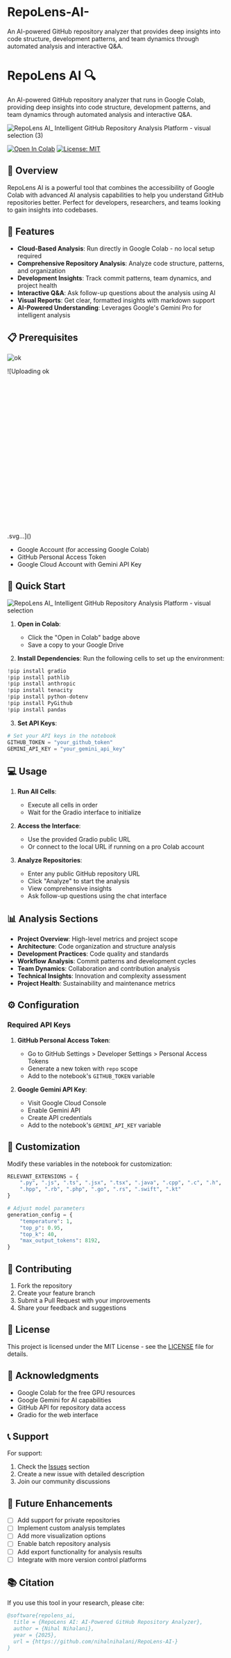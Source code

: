 # RepoLens-AI-
An AI-powered GitHub repository analyzer that provides deep insights into code structure, development patterns, and team dynamics through automated analysis and interactive Q&amp;A.
# RepoLens AI 🔍

An AI-powered GitHub repository analyzer that runs in Google Colab, providing deep insights into code structure, development patterns, and team dynamics through automated analysis and interactive Q&A.

![RepoLens AI_ Intelligent GitHub Repository Analysis Platform - visual selection (3)](https://github.com/user-attachments/assets/330767fa-af12-4ef9-b610-6766fd5c8362)



[![Open In Colab](https://colab.research.google.com/assets/colab-badge.svg)](https://colab.research.google.com/your-notebook-link)
[![License: MIT](https://img.shields.io/badge/License-MIT-yellow.svg)](https://opensource.org/licenses/MIT)

## 🌟 Overview

RepoLens AI is a powerful tool that combines the accessibility of Google Colab with advanced AI analysis capabilities to help you understand GitHub repositories better. Perfect for developers, researchers, and teams looking to gain insights into codebases.



## 🚀 Features



- **Cloud-Based Analysis**: Run directly in Google Colab - no local setup required
- **Comprehensive Repository Analysis**: Analyze code structure, patterns, and organization
- **Development Insights**: Track commit patterns, team dynamics, and project health
- **Interactive Q&A**: Ask follow-up questions about the analysis using AI
- **Visual Reports**: Get clear, formatted insights with markdown support
- **AI-Powered Understanding**: Leverages Google's Gemini Pro for intelligent analysis

## 📋 Prerequisites

![ok](https://github.com/user-attachments/assets/16e1b051-cd7b-424b-bb23-ce3c5785658d)

![Uploading ok<?xml version="1.0" encoding="utf-8" standalone="yes"?>
<!DOCTYPE svg PUBLIC "-//W3C//DTD SVG 1.1//EN" "http://www.w3.org/Graphics/SVG/1.1/DTD/svg11.dtd">
<svg width="986" height="680" viewBox="0 0 986 680" style="fill:none;stroke:none;fill-rule:evenodd;clip-rule:evenodd;stroke-linecap:round;stroke-linejoin:round;stroke-miterlimit:1.5;" version="1.1" xmlns="http://www.w3.org/2000/svg" xmlns:xlink="http://www.w3.org/1999/xlink"><style id="fontImports">@import url("https://fonts.googleapis.com/css2?family=Roboto:wght@400;700&amp;display=block");</style><g id="items" style="isolation: isolate"><g id="blend" style="mix-blend-mode: normal"><g id="g-root-ro_1utnhed1syotfs-fill" data-item-order="-27144" transform="translate(375, 285)"><g id="ro_1utnhed1syotfs-fill" stroke="none" fill="#545454"><g><path d="M 34 10L 142 10C 142 10 166 10 166 34L 166 160C 166 160 166 184 142 184L 34 184C 34 184 10 184 10 160L 10 34C 10 34 10 10 34 10"></path></g></g></g><g id="g-root-ro_1uljnx11sylyix-fill" data-item-order="-22464" transform="translate(15, 273)"><g id="ro_1uljnx11sylyix-fill" stroke="none" fill="#69425a"><g><path d="M 22 10L 310 10C 310 10 322 10 322 22L 322 70C 322 70 322 82 310 82L 22 82C 22 82 10 82 10 70L 10 22C 10 22 10 10 22 10"></path></g></g></g><g id="g-root-ro_qu139x1syneh4-fill" data-item-order="-20088" transform="translate(579, 273)"><g id="ro_qu139x1syneh4-fill" stroke="none" fill="#60436d"><g><path d="M 22 10L 370 10C 370 10 382 10 382 22L 382 52C 382 52 382 64 370 64L 22 64C 22 64 10 64 10 52L 10 22C 10 22 10 10 22 10"></path></g></g></g><g id="g-root-ro_1uuwlw51sz5mh8-fill" data-item-order="-16200" transform="translate(503, 495)"><g id="ro_1uuwlw51sz5mh8-fill" stroke="none" fill="#3e4e69"><g><path d="M 22 10L 298 10C 298 10 310 10 310 22L 310 52C 310 52 310 64 298 64L 22 64C 22 64 10 64 10 52L 10 22C 10 22 10 10 22 10"></path></g></g></g><g id="g-root-ro_3zyl11syrmrp-fill" data-item-order="-15552" transform="translate(115, 495)"><g id="ro_3zyl11syrmrp-fill" stroke="none" fill="#344e57"><g><path d="M 22 10L 286 10C 286 10 298 10 298 22L 298 52C 298 52 298 64 286 64L 22 64C 22 64 10 64 10 52L 10 22C 10 22 10 10 22 10"></path></g></g></g><g id="g-root-ro_qpo15h1syyn7k-fill" data-item-order="-14904" transform="translate(127, 123)"><g id="ro_qpo15h1syyn7k-fill" stroke="none" fill="#5c4938"><g><path d="M 22 10L 274 10C 274 10 286 10 286 22L 286 52C 286 52 286 64 274 64L 22 64C 22 64 10 64 10 52L 10 22C 10 22 10 10 22 10"></path></g></g></g><g id="g-root-ro_4g2j111sz70uc-fill" data-item-order="-11664" transform="translate(503, 123)"><g id="ro_4g2j111sz70uc-fill" stroke="none" fill="#4b533a"><g><path d="M 22 10L 214 10C 214 10 226 10 226 22L 226 52C 226 52 226 64 214 64L 22 64C 22 64 10 64 10 52L 10 22C 10 22 10 10 22 10"></path></g></g></g><g id="g-root-cu_1uoo1cl1syynt4-fill" data-item-order="0" transform="translate(479, 150)"></g><g id="g-root-tx_contribu_zjfiz91sz7289-fill" data-item-order="0" transform="translate(187, 561)"><g id="tx_contribu_zjfiz91sz7289-fill" stroke="none" fill="#f4f4f4"><g><text style="font: 20px Roboto, sans-serif; white-space: pre;" font-size="20px" font-family="Roboto, sans-serif"><tspan x="16.54" y="33.5" dominant-baseline="ideographic">Contributor Roles</tspan></text></g></g></g><g id="g-root-cu_18i6zth1syynsw-fill" data-item-order="0" transform="translate(603, 327)"></g><g id="g-root-tx_naturall_4hbh791sz730l-fill" data-item-order="0" transform="translate(115, 189)"><g id="tx_naturall_4hbh791sz730l-fill" stroke="none" fill="#f4f4f4"><g><text style="font: 20px Roboto, sans-serif; white-space: pre;" font-size="20px" font-family="Roboto, sans-serif"><tspan x="14.8" y="33.5" dominant-baseline="ideographic">Natural Language Queries</tspan></text></g></g></g><g id="g-root-cu_4l2evp1syym8f-fill" data-item-order="0" transform="translate(361, 177)"></g><g id="g-root-cu_58wr91syyn0q-fill" data-item-order="0" transform="translate(361, 177)"></g><g id="g-root-cu_zn6gnp1syylfv-fill" data-item-order="0" transform="translate(603, 327)"></g><g id="g-root-tx_codestru_1uljkr91sz71fx-fill" data-item-order="0" transform="translate(135, 357)"><g id="tx_codestru_1uljkr91sz71fx-fill" stroke="none" fill="#f4f4f4"><g><text style="font: 20px Roboto, sans-serif; white-space: pre;" font-size="20px" font-family="Roboto, sans-serif"><tspan x="15.64" y="33.5" dominant-baseline="ideographic">Code Structure</tspan></text></g></g></g><g id="g-root-cu_1uqjglx1syynlw-fill" data-item-order="0" transform="translate(527, 177)"></g><g id="g-root-cu_1lvixg51syyl8v-fill" data-item-order="0" transform="translate(527, 177)"></g><g id="g-root-cu_1q9h0b91syylfn-fill" data-item-order="0" transform="translate(285, 345)"></g><g id="g-root-cu_1cy0hxx1syyn0m-fill" data-item-order="0" transform="translate(285, 345)"></g><g id="g-root-tx_markdown_1q7lhw51sz718n-fill" data-item-order="0" transform="translate(551, 189)"><g id="tx_markdown_1q7lhw51sz718n-fill" stroke="none" fill="#f4f4f4"><g><text style="font: 20px Roboto, sans-serif; white-space: pre;" font-size="20px" font-family="Roboto, sans-serif"><tspan x="15.76" y="33.5" dominant-baseline="ideographic">Markdown Reports</tspan></text></g></g></g><g id="g-root-tx_contexta_1unf00l1sz70ge-fill" data-item-order="0" transform="translate(115, 225)"><g id="tx_contexta_1unf00l1sz70ge-fill" stroke="none" fill="#f4f4f4"><g><text style="font: 20px Roboto, sans-serif; white-space: pre;" font-size="20px" font-family="Roboto, sans-serif"><tspan x="13.21" y="33.5" dominant-baseline="ideographic">Context-Aware Responses</tspan></text></g></g></g><g id="g-root-cu_3dhhx1syyn7u-fill" data-item-order="0" transform="translate(479, 459)"></g><g id="g-root-cu_v7cyj91syym85-fill" data-item-order="0" transform="translate(361, 549)"></g><g id="g-root-tx_document_hsrzkl1sz71fo-fill" data-item-order="0" transform="translate(551, 597)"><g id="tx_document_hsrzkl1sz71fo-fill" stroke="none" fill="#f4f4f4"><g><text style="font: 20px Roboto, sans-serif; white-space: pre;" font-size="20px" font-family="Roboto, sans-serif"><tspan x="17.5" y="33.5" dominant-baseline="ideographic">Documentation Coverage</tspan></text></g></g></g><g id="g-root-cu_qrjget1syyn0g-fill" data-item-order="0" transform="translate(361, 549)"></g><g id="g-root-tx_codecomp_m8lhp11sz70nf-fill" data-item-order="0" transform="translate(551, 561)"><g id="tx_codecomp_m8lhp11sz70nf-fill" stroke="none" fill="#f4f4f4"><g><text style="font: 20px Roboto, sans-serif; white-space: pre;" font-size="20px" font-family="Roboto, sans-serif"><tspan x="12.64" y="33.5" dominant-baseline="ideographic">Code Complexity</tspan></text></g></g></g><g id="g-root-cu_1uoo1cl1syynt1-fill" data-item-order="0" transform="translate(403, 150)"></g><g id="g-root-tx_collabor_v3m0ut1sz730i-fill" data-item-order="0" transform="translate(151, 597)"><g id="tx_collabor_v3m0ut1sz730i-fill" stroke="none" fill="#f4f4f4"><g><text style="font: 20px Roboto, sans-serif; white-space: pre;" font-size="20px" font-family="Roboto, sans-serif"><tspan x="12.51" y="33.5" dominant-baseline="ideographic">Collaboration Patterns</tspan></text></g></g></g><g id="g-root-tx_commitfr_1cuw1cl1sz70nb-fill" data-item-order="0" transform="translate(627, 339)"><g id="tx_commitfr_1cuw1cl1sz70nb-fill" stroke="none" fill="#f4f4f4"><g><text style="font: 20px Roboto, sans-serif; white-space: pre;" font-size="20px" font-family="Roboto, sans-serif"><tspan x="16.08" y="33.5" dominant-baseline="ideographic">Commit Frequency</tspan></text></g></g></g><g id="g-root-cu_hvwg5x1syynt6-fill" data-item-order="0" transform="translate(527, 549)"></g><g id="g-root-tx_codechan_18f2j851sz71fk-fill" data-item-order="0" transform="translate(627, 375)"><g id="tx_codechan_18f2j851sz71fk-fill" stroke="none" fill="#f4f4f4"><g><text style="font: 20px Roboto, sans-serif; white-space: pre;" font-size="20px" font-family="Roboto, sans-serif"><tspan x="12.38" y="33.5" dominant-baseline="ideographic">Code Change Patterns</tspan></text></g></g></g><g id="g-root-tx_language_1ha32dx1sz730u-fill" data-item-order="0" transform="translate(75, 393)"><g id="tx_language_1ha32dx1sz730u-fill" stroke="none" fill="#f4f4f4"><g><text style="font: 20px Roboto, sans-serif; white-space: pre;" font-size="20px" font-family="Roboto, sans-serif"><tspan x="14.38" y="33.5" dominant-baseline="ideographic">Language Distribution</tspan></text></g></g></g><g id="g-root-cu_dgpf4l1syylfp-fill" data-item-order="0" transform="translate(527, 549)"></g><g id="g-root-cu_hunhzp1syykuh-fill" data-item-order="0" transform="translate(327, 309)"></g><g id="g-root-tx_comprehe_1hfpfbp1syym15-fill" data-item-order="0" transform="translate(159, 39)"><g id="tx_comprehe_1hfpfbp1syym15-fill" stroke="none" fill="#f4f4f4"><g><text style="font: 25px Roboto, sans-serif; white-space: pre;" font-size="25px" font-family="Roboto, sans-serif"><tspan x="16.86" y="42.5" dominant-baseline="ideographic">Comprehensive Software Repository Analysis Framework</tspan></text></g></g></g><g id="g-root-cu_4j6zmd1syymfj-fill" data-item-order="0" transform="translate(403, 459)"></g><g id="g-root-cu_4j6zmd1syymfg-fill" data-item-order="0" transform="translate(531, 300)"></g><g id="g-root-tx_actionab_1lrrzrp1sz720w-fill" data-item-order="0" transform="translate(551, 225)"><g id="tx_actionab_1lrrzrp1sz720w-fill" stroke="none" fill="#f4f4f4"><g><text style="font: 20px Roboto, sans-serif; white-space: pre;" font-size="20px" font-family="Roboto, sans-serif"><tspan x="14.65" y="33.5" dominant-baseline="ideographic">Actionable Insights</tspan></text></g></g></g><g id="g-root-tx_visualre_mgpnth1sz5n2i-fill" data-item-order="1000000000" transform="translate(551, 138)"><g id="tx_visualre_mgpnth1sz5n2i-fill" stroke="none" fill="#a6da37"><g><text style="font: 20px Roboto, sans-serif; white-space: pre;" font-size="20px" font-family="Roboto, sans-serif"><tspan x="14.92" y="33.5" dominant-baseline="ideographic">Visual Reporting</tspan></text></g></g></g><g id="g-root-tx_comprehe_dl2nkl1sz721b-fill" data-item-order="1000000000" transform="translate(27, 285)"><g id="tx_comprehe_dl2nkl1sz721b-fill" stroke="none" fill="#f366bb"><g><text style="font: 20px Roboto, sans-serif; white-space: pre;" font-size="20px" font-family="Roboto, sans-serif"><tspan x="14.37" y="33.5" dominant-baseline="ideographic">Comprehensive Repository </tspan><tspan x="96.11" y="57.5" dominant-baseline="ideographic">Analysis</tspan></text></g></g></g><g id="g-root-grap_9595g51sz5onf-fill" data-item-order="1000000000" transform="translate(515, 135)"></g><g id="g-root-code_4g2m6t1sylxxc-fill" data-item-order="1000000000" transform="translate(285, 294)"></g><g id="g-root-code_145hln91syncw7-fill" data-item-order="1000000000" transform="translate(591, 285)"></g><g id="g-root-tx_developm_1hgbmxh1syneh2-fill" data-item-order="1000000000" transform="translate(627, 288)"><g id="tx_developm_1hgbmxh1syneh2-fill" stroke="none" fill="#cb68f9"><g><text style="font: 20px Roboto, sans-serif; white-space: pre;" font-size="20px" font-family="Roboto, sans-serif"><tspan x="17.18" y="33.5" dominant-baseline="ideographic">Development Pattern Recognition</tspan></text></g></g></g><g id="g-root-soft_93zxsl1syos1z-fill" data-item-order="1000000000" transform="translate(429, 309)"></g><g id="g-root-tx_software_qunh791syosum-fill" data-item-order="1000000000" transform="translate(399, 363)"><g id="tx_software_qunh791syosum-fill" stroke="none" fill="#f4f4f4"><g><text style="font: 20px Roboto, sans-serif; white-space: pre;" font-size="20px" font-family="Roboto, sans-serif"><tspan x="21.57" y="33.5" dominant-baseline="ideographic">Software </tspan><tspan x="14.06" y="57.5" dominant-baseline="ideographic">Repository </tspan><tspan x="24.11" y="81.5" dominant-baseline="ideographic">Analysis</tspan></text></g></g></g><g id="g-root-mess_v5hj9x1syymfb-fill" data-item-order="1000000000" transform="translate(361, 135)"></g><g id="g-root-tx_teamdyna_qqai8l1syrmrn-fill" data-item-order="1000000000" transform="translate(127, 510)"><g id="tx_teamdyna_qqai8l1syrmrn-fill" stroke="none" fill="#1ac3fb"><g><text style="font: 20px Roboto, sans-serif; white-space: pre;" font-size="20px" font-family="Roboto, sans-serif"><tspan x="12.79" y="33.5" dominant-baseline="ideographic">Team Dynamics Analysis</tspan></text></g></g></g><g id="g-root-1_dfggyd1syrl6s-fill" data-item-order="1000000000" transform="translate(361, 507)"></g><g id="g-root-tx_interact_18gy1n91syykue-fill" data-item-order="1000000000" transform="translate(139, 138)"><g id="tx_interact_18gy1n91syykue-fill" stroke="none" fill="#f79438"><g><text style="font: 20px Roboto, sans-serif; white-space: pre;" font-size="20px" font-family="Roboto, sans-serif"><tspan x="13.77" y="33.5" dominant-baseline="ideographic">Interactive Q&amp;A System</tspan></text></g></g></g><g id="g-root-code_94ml791sz5o97-fill" data-item-order="1000000000" transform="translate(515, 507)"></g><g id="g-root-tx_codequal_vbq3th1sz5lvm-fill" data-item-order="1000000000" transform="translate(551, 510)"><g id="tx_codequal_vbq3th1sz5lvm-fill" stroke="none" fill="#4f91fc"><g><text style="font: 20px Roboto, sans-serif; white-space: pre;" font-size="20px" font-family="Roboto, sans-serif"><tspan x="15.85" y="33.5" dominant-baseline="ideographic">Code Quality Assessment</tspan></text></g></g></g><g id="g-root-ro_1utnhed1syotfs-stroke" data-item-order="-27144" transform="translate(375, 285)"><g id="ro_1utnhed1syotfs-stroke" fill="none" stroke-linecap="round" stroke-linejoin="round" stroke-miterlimit="4" stroke="#f4f4f4" stroke-width="2"><g><path d="M 34 10L 142 10C 142 10 166 10 166 34L 166 160C 166 160 166 184 142 184L 34 184C 34 184 10 184 10 160L 10 34C 10 34 10 10 34 10"></path></g></g></g><g id="g-root-ro_1uljnx11sylyix-stroke" data-item-order="-22464" transform="translate(15, 273)"><g id="ro_1uljnx11sylyix-stroke" fill="none" stroke-linecap="round" stroke-linejoin="round" stroke-miterlimit="4" stroke="#f366bb" stroke-width="2"><g><path d="M 22 10L 310 10C 310 10 322 10 322 22L 322 70C 322 70 322 82 310 82L 22 82C 22 82 10 82 10 70L 10 22C 10 22 10 10 22 10"></path></g></g></g><g id="g-root-ro_qu139x1syneh4-stroke" data-item-order="-20088" transform="translate(579, 273)"><g id="ro_qu139x1syneh4-stroke" fill="none" stroke-linecap="round" stroke-linejoin="round" stroke-miterlimit="4" stroke="#cb68f9" stroke-width="2"><g><path d="M 22 10L 370 10C 370 10 382 10 382 22L 382 52C 382 52 382 64 370 64L 22 64C 22 64 10 64 10 52L 10 22C 10 22 10 10 22 10"></path></g></g></g><g id="g-root-ro_1uuwlw51sz5mh8-stroke" data-item-order="-16200" transform="translate(503, 495)"><g id="ro_1uuwlw51sz5mh8-stroke" fill="none" stroke-linecap="round" stroke-linejoin="round" stroke-miterlimit="4" stroke="#4f91fc" stroke-width="2"><g><path d="M 22 10L 298 10C 298 10 310 10 310 22L 310 52C 310 52 310 64 298 64L 22 64C 22 64 10 64 10 52L 10 22C 10 22 10 10 22 10"></path></g></g></g><g id="g-root-ro_3zyl11syrmrp-stroke" data-item-order="-15552" transform="translate(115, 495)"><g id="ro_3zyl11syrmrp-stroke" fill="none" stroke-linecap="round" stroke-linejoin="round" stroke-miterlimit="4" stroke="#1ac3fb" stroke-width="2"><g><path d="M 22 10L 286 10C 286 10 298 10 298 22L 298 52C 298 52 298 64 286 64L 22 64C 22 64 10 64 10 52L 10 22C 10 22 10 10 22 10"></path></g></g></g><g id="g-root-ro_qpo15h1syyn7k-stroke" data-item-order="-14904" transform="translate(127, 123)"><g id="ro_qpo15h1syyn7k-stroke" fill="none" stroke-linecap="round" stroke-linejoin="round" stroke-miterlimit="4" stroke="#f79438" stroke-width="2"><g><path d="M 22 10L 274 10C 274 10 286 10 286 22L 286 52C 286 52 286 64 274 64L 22 64C 22 64 10 64 10 52L 10 22C 10 22 10 10 22 10"></path></g></g></g><g id="g-root-ro_4g2j111sz70uc-stroke" data-item-order="-11664" transform="translate(503, 123)"><g id="ro_4g2j111sz70uc-stroke" fill="none" stroke-linecap="round" stroke-linejoin="round" stroke-miterlimit="4" stroke="#a6da37" stroke-width="2"><g><path d="M 22 10L 214 10C 214 10 226 10 226 22L 226 52C 226 52 226 64 214 64L 22 64C 22 64 10 64 10 52L 10 22C 10 22 10 10 22 10"></path></g></g></g><g id="g-root-cu_1uoo1cl1syynt4-stroke" data-item-order="0" transform="translate(479, 150)"><g id="cu_1uoo1cl1syynt4-stroke" fill="none" stroke-linecap="round" stroke-linejoin="round" stroke-miterlimit="4" stroke="#b7b7b7" stroke-width="2" stroke-dasharray="5.0, 7.0"><g><path d="M 10 145L 10 128.1L 10 30.9C 10 19.357248 19.357248 10 30.899998 10L 31 10L 34 10"></path></g></g></g><g id="g-root-tx_contribu_zjfiz91sz7289-stroke" data-item-order="0" transform="translate(187, 561)"></g><g id="g-root-cu_18i6zth1syynsw-stroke" data-item-order="0" transform="translate(603, 327)"><g id="cu_18i6zth1syynsw-stroke" fill="none" stroke-linecap="round" stroke-linejoin="round" stroke-miterlimit="4" stroke="#b7b7b7" stroke-width="2" stroke-dasharray="5.0, 7.0"><g><path d="M 10 10L 10 22L 10 34L 19 34L 28 34"></path></g></g></g><g id="g-root-tx_naturall_4hbh791sz730l-stroke" data-item-order="0" transform="translate(115, 189)"></g><g id="g-root-cu_4l2evp1syym8f-stroke" data-item-order="0" transform="translate(361, 177)"><g id="cu_4l2evp1syym8f-stroke" fill="none" stroke-linecap="round" stroke-linejoin="round" stroke-miterlimit="4" stroke="#b7b7b7" stroke-width="2" stroke-dasharray="5.0, 7.0"><g><path d="M 28 10L 28 22L 28 34L 19 34L 10 34"></path></g></g></g><g id="g-root-cu_58wr91syyn0q-stroke" data-item-order="0" transform="translate(361, 177)"><g id="cu_58wr91syyn0q-stroke" fill="none" stroke-linecap="round" stroke-linejoin="round" stroke-miterlimit="4" stroke="#b7b7b7" stroke-width="2" stroke-dasharray="5.0, 7.0"><g><path d="M 28 10L 28 17.5L 28 58C 27.999999 64.627415 22.627416 69.999998 16 69.999998L 15.9 70L 10 70"></path></g></g></g><g id="g-root-cu_zn6gnp1syylfv-stroke" data-item-order="0" transform="translate(603, 327)"><g id="cu_zn6gnp1syylfv-stroke" fill="none" stroke-linecap="round" stroke-linejoin="round" stroke-miterlimit="4" stroke="#b7b7b7" stroke-width="2" stroke-dasharray="5.0, 7.0"><g><path d="M 10 10L 10 17.5L 10 58C 10.000002 64.627417 15.372585 70 22.000002 69.999999L 22.1 70L 28 70"></path></g></g></g><g id="g-root-tx_codestru_1uljkr91sz71fx-stroke" data-item-order="0" transform="translate(135, 357)"></g><g id="g-root-cu_1uqjglx1syynlw-stroke" data-item-order="0" transform="translate(527, 177)"><g id="cu_1uqjglx1syynlw-stroke" fill="none" stroke-linecap="round" stroke-linejoin="round" stroke-miterlimit="4" stroke="#b7b7b7" stroke-width="2" stroke-dasharray="5.0, 7.0"><g><path d="M 10 10L 10 22L 10 34L 19 34L 28 34"></path></g></g></g><g id="g-root-cu_1lvixg51syyl8v-stroke" data-item-order="0" transform="translate(527, 177)"><g id="cu_1lvixg51syyl8v-stroke" fill="none" stroke-linecap="round" stroke-linejoin="round" stroke-miterlimit="4" stroke="#b7b7b7" stroke-width="2" stroke-dasharray="5.0, 7.0"><g><path d="M 10 10L 10 17.5L 10 58C 10.000002 64.627417 15.372585 70 22.000002 69.999999L 22.1 70L 28 70"></path></g></g></g><g id="g-root-cu_1q9h0b91syylfn-stroke" data-item-order="0" transform="translate(285, 345)"><g id="cu_1q9h0b91syylfn-stroke" fill="none" stroke-linecap="round" stroke-linejoin="round" stroke-miterlimit="4" stroke="#b7b7b7" stroke-width="2" stroke-dasharray="5.0, 7.0"><g><path d="M 28 10L 28 22L 28 34L 19 34L 10 34"></path></g></g></g><g id="g-root-cu_1cy0hxx1syyn0m-stroke" data-item-order="0" transform="translate(285, 345)"><g id="cu_1cy0hxx1syyn0m-stroke" fill="none" stroke-linecap="round" stroke-linejoin="round" stroke-miterlimit="4" stroke="#b7b7b7" stroke-width="2" stroke-dasharray="5.0, 7.0"><g><path d="M 28 10L 28 17.5L 28 58C 27.999999 64.627415 22.627416 69.999998 16 69.999998L 15.9 70L 10 70"></path></g></g></g><g id="g-root-tx_markdown_1q7lhw51sz718n-stroke" data-item-order="0" transform="translate(551, 189)"></g><g id="g-root-tx_contexta_1unf00l1sz70ge-stroke" data-item-order="0" transform="translate(115, 225)"></g><g id="g-root-cu_3dhhx1syyn7u-stroke" data-item-order="0" transform="translate(479, 459)"><g id="cu_3dhhx1syyn7u-stroke" fill="none" stroke-linecap="round" stroke-linejoin="round" stroke-miterlimit="4" stroke="#b7b7b7" stroke-width="2" stroke-dasharray="5.0, 7.0"><g><path d="M 10 10L 10 17.9L 10 52.1C 9.999998 63.64275 19.357246 72.999999 30.899997 72.999999L 31 73L 34 73"></path></g></g></g><g id="g-root-cu_v7cyj91syym85-stroke" data-item-order="0" transform="translate(361, 549)"><g id="cu_v7cyj91syym85-stroke" fill="none" stroke-linecap="round" stroke-linejoin="round" stroke-miterlimit="4" stroke="#b7b7b7" stroke-width="2" stroke-dasharray="5.0, 7.0"><g><path d="M 28 10L 28 22L 28 34L 19 34L 10 34"></path></g></g></g><g id="g-root-tx_document_hsrzkl1sz71fo-stroke" data-item-order="0" transform="translate(551, 597)"></g><g id="g-root-cu_qrjget1syyn0g-stroke" data-item-order="0" transform="translate(361, 549)"><g id="cu_qrjget1syyn0g-stroke" fill="none" stroke-linecap="round" stroke-linejoin="round" stroke-miterlimit="4" stroke="#b7b7b7" stroke-width="2" stroke-dasharray="5.0, 7.0"><g><path d="M 28 10L 28 17.5L 28 58C 27.999999 64.627415 22.627416 69.999998 16 69.999998L 15.9 70L 10 70"></path></g></g></g><g id="g-root-tx_codecomp_m8lhp11sz70nf-stroke" data-item-order="0" transform="translate(551, 561)"></g><g id="g-root-cu_1uoo1cl1syynt1-stroke" data-item-order="0" transform="translate(403, 150)"><g id="cu_1uoo1cl1syynt1-stroke" fill="none" stroke-linecap="round" stroke-linejoin="round" stroke-miterlimit="4" stroke="#b7b7b7" stroke-width="2" stroke-dasharray="5.0, 7.0"><g><path d="M 34 145L 34 128.1L 34 30.9C 33.999998 19.357248 24.64275 10 13.1 10L 13 10L 10 10"></path></g></g></g><g id="g-root-tx_collabor_v3m0ut1sz730i-stroke" data-item-order="0" transform="translate(151, 597)"></g><g id="g-root-tx_commitfr_1cuw1cl1sz70nb-stroke" data-item-order="0" transform="translate(627, 339)"></g><g id="g-root-cu_hvwg5x1syynt6-stroke" data-item-order="0" transform="translate(527, 549)"><g id="cu_hvwg5x1syynt6-stroke" fill="none" stroke-linecap="round" stroke-linejoin="round" stroke-miterlimit="4" stroke="#b7b7b7" stroke-width="2" stroke-dasharray="5.0, 7.0"><g><path d="M 10 10L 10 22L 10 34L 19 34L 28 34"></path></g></g></g><g id="g-root-tx_codechan_18f2j851sz71fk-stroke" data-item-order="0" transform="translate(627, 375)"></g><g id="g-root-tx_language_1ha32dx1sz730u-stroke" data-item-order="0" transform="translate(75, 393)"></g><g id="g-root-cu_dgpf4l1syylfp-stroke" data-item-order="0" transform="translate(527, 549)"><g id="cu_dgpf4l1syylfp-stroke" fill="none" stroke-linecap="round" stroke-linejoin="round" stroke-miterlimit="4" stroke="#b7b7b7" stroke-width="2" stroke-dasharray="5.0, 7.0"><g><path d="M 10 10L 10 17.5L 10 58C 10.000002 64.627417 15.372585 70 22.000002 69.999999L 22.1 70L 28 70"></path></g></g></g><g id="g-root-cu_hunhzp1syykuh-stroke" data-item-order="0" transform="translate(327, 309)"><g id="cu_hunhzp1syykuh-stroke" fill="none" stroke-linecap="round" stroke-linejoin="round" stroke-miterlimit="4" stroke="#b7b7b7" stroke-width="2" stroke-dasharray="5.0, 7.0"><g><path d="M 58 44L 55 44L 54.9 44C 50.480532 43.998136 45.7411 42.313004 41.4 39.200003C 38.801867 37.306174 36.113114 32.873365 34 27.000001C 31.886886 21.126638 29.198133 16.693829 26.6 14.8C 22.258899 11.686999 17.519467 10.001867 13.1 10L 13 10L 10 10"></path></g></g></g><g id="g-root-tx_comprehe_1hfpfbp1syym15-stroke" data-item-order="0" transform="translate(159, 39)"></g><g id="g-root-cu_4j6zmd1syymfj-stroke" data-item-order="0" transform="translate(403, 459)"><g id="cu_4j6zmd1syymfj-stroke" fill="none" stroke-linecap="round" stroke-linejoin="round" stroke-miterlimit="4" stroke="#b7b7b7" stroke-width="2" stroke-dasharray="5.0, 7.0"><g><path d="M 34 10L 34 17.9L 34 52.1C 34 63.642753 24.64275 73.000002 13.099999 73.000001L 13 73L 10 73"></path></g></g></g><g id="g-root-cu_4j6zmd1syymfg-stroke" data-item-order="0" transform="translate(531, 300)"><g id="cu_4j6zmd1syymfg-stroke" fill="none" stroke-linecap="round" stroke-linejoin="round" stroke-miterlimit="4" stroke="#b7b7b7" stroke-width="2" stroke-dasharray="5.0, 7.0"><g><path d="M 10 53L 13 53L 13.1 53C 24.642753 52.999998 34.000001 43.642749 34 32.099998L 34 32L 34 30.9C 33.999999 19.357249 43.357248 10.000001 54.899999 10.000002L 55 10L 58 10"></path></g></g></g><g id="g-root-tx_actionab_1lrrzrp1sz720w-stroke" data-item-order="0" transform="translate(551, 225)"></g><g id="g-root-tx_visualre_mgpnth1sz5n2i-stroke" data-item-order="1000000000" transform="translate(551, 138)"></g><g id="g-root-tx_comprehe_dl2nkl1sz721b-stroke" data-item-order="1000000000" transform="translate(27, 285)"></g><g id="g-root-grap_9595g51sz5onf-stroke" data-item-order="1000000000" transform="translate(515, 135)"><g id="grap_9595g51sz5onf-stroke" fill="none" stroke-linecap="round" stroke-linejoin="round" stroke-miterlimit="4" stroke="#a6da37" stroke-width="2"><g><path d="M 26.875 18.75C 26.875002 21.166246 28.833755 23.125 31.25 23.125C 33.666245 23.125 35.625 21.166246 35.625 18.75C 35.625 16.333755 33.666245 14.375 31.25 14.375C 28.833755 14.375 26.875002 16.333755 26.875002 18.75M 14.375 35.625L 17.125 31.77125C 17.222679 31.634512 17.371307 31.54287 17.537348 31.516998C 17.703388 31.491129 17.87285 31.533211 18.0075 31.633749L 19.5 32.75C 19.776142 32.957108 20.167892 32.901142 20.375 32.625L 23.75 28.125M 32.188751 14.47625L 31.25 18.75L 35.592503 18.21875M 28.75 26.875L 35 26.875C 35 26.875 35.625 26.875 35.625 27.5L 35.625 35C 35.625 35 35.625 35.625 35 35.625L 28.75 35.625C 28.75 35.625 28.125 35.625 28.125 35L 28.125 27.5C 28.125 27.5 28.125 26.875 28.75 26.875M 30.625 30.625L 33.125 30.625M 30.625 33.125L 31.875 33.125M 15 14.375L 21.25 14.375C 21.25 14.375 21.875 14.375 21.875 15L 21.875 22.5C 21.875 22.5 21.875 23.125 21.25 23.125L 15 23.125C 15 23.125 14.375 23.125 14.375 22.5L 14.375 15C 14.375 15 14.375 14.375 15 14.375M 16.875 16.875L 19.375 16.875M 16.875 19.375L 18.125 19.375M 11.875 10.625L 38.125 10.625C 38.125 10.625 39.375 10.625 39.375 11.875L 39.375 38.125C 39.375 38.125 39.375 39.375 38.125 39.375L 11.875 39.375C 11.875 39.375 10.625 39.375 10.625 38.125L 10.625 11.875C 10.625 11.875 10.625 10.625 11.875 10.625"></path></g></g></g><g id="g-root-code_4g2m6t1sylxxc-stroke" data-item-order="1000000000" transform="translate(285, 294)"><g id="code_4g2m6t1sylxxc-stroke" fill="none" stroke-linecap="round" stroke-linejoin="round" stroke-miterlimit="4" stroke="#f366bb" stroke-width="2"><g><path d="M 23.5625 26.14175C 27.1875 27.01675 29.8125 30.26675 29.8125 34.01675L 29.8125 35.26675M 19.812475 35.266624L 19.812475 25.266624C 19.812475 24.516624 20.312475 24.016624 21.062475 24.016624L 22.312475 24.016624C 23.0625 24.016624 23.5625 24.516624 23.5625 25.266624L 23.5625 35.266624M 19.812475 26.14175C 16.187475 27.01675 13.562475 30.26675 13.562475 34.01675L 13.562475 35.26675M 32.3125 37.766624C 32.3125 38.516624 31.8125 39.016624 31.0625 39.016624L 12.312475 39.016624C 11.562475 39.016624 11.06247 38.516624 11.06247 37.766624L 11.06247 36.516624C 11.06247 35.766624 11.562475 35.266624 12.312475 35.266624L 31.0625 35.266624C 31.8125 35.266624 32.3125 35.766624 32.3125 36.516624L 32.3125 37.766624ZM 21.437525 20.245926L 21.437525 12.233313C 21.437525 11.483313 21.937525 10.983315 22.6875 10.983315L 34.6875 10.983315C 34.9375 10.983315 35.3125 11.108314 35.4375 11.233314L 38.4375 13.733313C 38.6875 13.983313 38.9375 14.358313 38.9375 14.733313L 38.9375 30.358374C 38.9375 31.108376 38.4375 31.608374 37.6875 31.608374L 34.6875 31.608374M 10 10M 26.4375 16.233288L 24.5625 18.108288L 26.4375 19.983288M 10 10M 33.9375 16.233288L 35.8125 18.108288L 33.9375 19.983288M 10 10M 28.9375 20.608326L 31.4375 14.983325"></path></g></g></g><g id="g-root-code_145hln91syncw7-stroke" data-item-order="1000000000" transform="translate(591, 285)"><g id="code_145hln91syncw7-stroke" fill="none" stroke-linecap="round" stroke-linejoin="round" stroke-miterlimit="4" stroke="#cb68f9" stroke-width="2"><g><path d="M 21.437525 15.109387L 21.437525 12.234387C 21.437525 11.484387 21.937525 10.984383 22.6875 10.984383L 34.6875 10.984383C 34.9375 10.984383 35.3125 11.109383 35.4375 11.234383L 38.4375 13.734387C 38.6875 13.984387 38.9375 14.359387 38.9375 14.734387L 38.9375 30.359375C 38.9375 31.109375 38.4375 31.609375 37.6875 31.609375L 28.3125 31.609375M 10 10M 26.4375 16.234364L 24.5625 18.109364L 26.4375 19.984364M 10 10M 33.9375 16.234364L 35.8125 18.109364L 33.9375 19.984364M 10 10M 28.9375 20.6094L 31.4375 14.9844M 26.9375 39.015625C 25.8125 35.765625 22.6875 33.390625 19.062475 33.390625C 15.437475 33.390625 12.187475 35.765625 11.06247 39.015625M 18.9375 22.140614L 18.9375 18.390614M 12.062375 25.765625L 25.812376 25.765625M 13.812375 27.140625C 13.937375 29.890625 16.187376 32.140625 18.937374 32.140625C 21.812374 32.140625 24.062374 29.890625 24.062374 27.015625L 24.062374 24.765625C 24.062374 21.890614 21.812374 19.640614 18.937374 19.640614C 16.187376 19.640614 13.937375 21.890614 13.812375 24.640625L 13.812375 27.140625Z"></path></g></g></g><g id="g-root-tx_developm_1hgbmxh1syneh2-stroke" data-item-order="1000000000" transform="translate(627, 288)"></g><g id="g-root-soft_93zxsl1syos1z-stroke" data-item-order="1000000000" transform="translate(429, 309)"><g id="soft_93zxsl1syos1z-stroke" fill="none" stroke-linecap="round" stroke-linejoin="round" stroke-miterlimit="4" stroke="#f4f4f4" stroke-width="2"><g><path d="M 10 10M 34 26L 26 34L 35.700001 43.700001C 37.373207 45.369617 38.313507 47.636265 38.313507 50C 38.313507 52.363735 37.373207 54.630379 35.699997 56.299999C 34.757553 57.230236 33.242451 57.230236 32.300003 56.300003L 11.7 35.700001C 10.769766 34.757553 10.769766 33.242451 11.7 32.300003L 32.299999 11.7C 32.752522 11.252122 33.363316 11.000619 34 11M 10 10M 34 42L 42 34L 32.299999 24.299999C 30.626793 22.630381 29.686493 20.363735 29.686493 18C 29.686493 15.636263 30.626793 13.369619 32.299999 11.7C 33.242451 10.769766 34.757553 10.769766 35.700001 11.7L 56.299999 32.299999C 57.230236 33.242451 57.230236 34.757553 56.300003 35.700001L 35.700001 56.299999C 35.247482 56.747879 34.636688 56.999382 34 57.000004"></path></g></g></g><g id="g-root-tx_software_qunh791syosum-stroke" data-item-order="1000000000" transform="translate(399, 363)"></g><g id="g-root-mess_v5hj9x1syymfb-stroke" data-item-order="1000000000" transform="translate(361, 135)"><g id="mess_v5hj9x1syymfb-stroke" fill="none" stroke-linecap="round" stroke-linejoin="round" stroke-miterlimit="4" stroke="#f79438" stroke-width="2"><g><path d="M 30 16.875C 30 15.839466 30.839466 15 31.875 15C 32.910534 15 33.75 15.839466 33.75 16.875C 33.75 17.910534 32.910534 18.75 31.875 18.75M 31.875 20.625C 32.047588 20.625 32.1875 20.764912 32.1875 20.9375C 32.1875 21.110088 32.047588 21.25 31.875 21.25C 31.702412 21.25 31.5625 21.110088 31.5625 20.9375C 31.5625 20.764912 31.702412 20.625 31.875 20.625M 31.79125 10.625C 29.797213 10.631674 27.889254 11.438246 26.495081 12.863907C 25.10091 14.289568 24.337143 16.215061 24.375 18.20875C 24.318762 19.604485 24.657118 20.987804 25.35125 22.200001L 23.125 26.875L 27.80125 24.647501C 30.534746 26.342043 34.04002 26.127125 36.546028 24.111334C 39.052032 22.095545 40.013157 18.717768 38.943783 15.684629C 37.874413 12.651492 35.007378 10.62338 31.79125 10.625ZM 30.625 28.126251L 30.625 39.376251M 10.625 39.375L 10.625 16.875C 10.625 15.494288 11.744288 14.375 13.125 14.375L 22.5 14.375M 21.875 19.376249L 10.625 19.376249M 17.1875 30.938749C 17.1875 32.49205 18.446699 33.751251 20 33.751251C 21.553301 33.751251 22.8125 32.49205 22.8125 30.938749C 22.8125 29.38545 21.553301 28.126251 20 28.126251C 18.446699 28.126251 17.1875 29.38545 17.1875 30.938749ZM 25.625 39.375C 24.969328 36.803719 22.653563 35.004364 20 35.004364C 17.346437 35.004364 15.030672 36.803719 14.375 39.375M 18.75 16.876249L 21.875 16.876249"></path></g></g></g><g id="g-root-tx_teamdyna_qqai8l1syrmrn-stroke" data-item-order="1000000000" transform="translate(127, 510)"></g><g id="g-root-1_dfggyd1syrl6s-stroke" data-item-order="1000000000" transform="translate(361, 507)"><g id="1_dfggyd1syrl6s-stroke" fill="none" stroke-linecap="round" stroke-linejoin="round" stroke-miterlimit="4" stroke="#1ac3fb" stroke-width="2"><g><path d="M 31.876249 13.975C 31.876251 15.54625 33.150002 16.82 34.721252 16.82C 36.2925 16.82 37.566254 15.54625 37.566254 13.975C 37.566254 12.40375 36.2925 11.13 34.721252 11.13C 33.150002 11.13 31.876251 12.40375 31.876251 13.975M 38.989998 22.866251C 38.950142 20.537506 37.050961 18.670553 34.721874 18.670553C 32.392788 18.670553 30.493607 20.537506 30.453749 22.866249M 31.876249 29.97875C 31.876251 31.550003 33.150002 32.82375 34.721252 32.82375C 36.2925 32.82375 37.566254 31.550003 37.566254 29.97875C 37.566254 28.407501 36.2925 27.133751 34.721252 27.133751C 33.150002 27.133751 31.876251 28.407501 31.876251 29.97875M 38.989998 38.875C 38.950142 36.546253 37.050961 34.679302 34.721874 34.679302C 32.392788 34.679302 30.493607 36.546253 30.453749 38.875M 11.01 27.18375C 11.01 32.016243 14.927509 35.93375 19.76 35.93375C 24.592493 35.93375 28.51 32.016243 28.51 27.18375C 28.51 22.351259 24.592493 18.43375 19.76 18.43375C 14.927509 18.43375 11.01 22.351259 11.01 27.18375M 13.99875 33.768749L 19.76 27.18375L 19.76 18.43375M 19.76 27.18375L 28.51 27.18375"></path></g></g></g><g id="g-root-tx_interact_18gy1n91syykue-stroke" data-item-order="1000000000" transform="translate(139, 138)"></g><g id="g-root-code_94ml791sz5o97-stroke" data-item-order="1000000000" transform="translate(515, 507)"><g id="code_94ml791sz5o97-stroke" fill="none" stroke-linecap="round" stroke-linejoin="round" stroke-miterlimit="4" stroke="#4f91fc" stroke-width="2"><g><path d="M 36.6875 18.5625L 36.6875 12.6875C 36.6875 11.6875 35.9375 10.9375 34.9375 10.9375L 12.68745 10.9375C 11.68745 10.9375 10.937461 11.6875 10.937461 12.6875L 10.937461 29.8125C 10.937461 30.8125 11.68745 31.5625 12.68745 31.5625L 27.1875 31.5625M 10 10M 20.937426 31.5625L 20.062426 36.6875M 26.0625 36.6875L 18.687462 36.6875M 17.875212 17.999989L 14.750213 21.25L 17.875212 24.625M 27.75025 17.999989L 30.875248 21.25L 27.75025 24.625M 10 10M 21.125263 25.625L 24.50025 16.875M 10 10M 37.556999 32.03125L 38.431999 38.402126C 38.556999 39.152122 37.681999 39.652126 37.056999 39.152122L 34.931999 37.027126L 32.806999 39.152122C 32.306999 39.652126 31.307001 39.152122 31.431999 38.402126L 32.306999 32.03125M 34.932625 32.902122C 32.516373 32.902122 30.557625 30.943375 30.557625 28.527124C 30.557625 26.110874 32.516373 24.152124 34.932625 24.152124C 37.348877 24.152124 39.307625 26.110874 39.307625 28.527124C 39.307625 30.943375 37.348877 32.902122 34.932625 32.902122ZM 34.932625 30.134125C 34.045124 30.134125 33.325623 29.414625 33.325623 28.527124C 33.325623 27.639626 34.045124 26.920126 34.932625 26.920126C 35.820126 26.920126 36.539749 27.639626 36.539749 28.527124C 36.539749 29.414625 35.820126 30.134125 34.932625 30.134125Z"></path></g></g></g><g id="g-root-tx_codequal_vbq3th1sz5lvm-stroke" data-item-order="1000000000" transform="translate(551, 510)"></g></g></g></svg>.svg…]()



- Google Account (for accessing Google Colab)
- GitHub Personal Access Token
- Google Cloud Account with Gemini API Key

## 🚀 Quick Start

![RepoLens AI_ Intelligent GitHub Repository Analysis Platform - visual selection](https://github.com/user-attachments/assets/1d45e723-9df2-4ad7-aabe-37f5b2a67a19)


1. **Open in Colab**:
   - Click the "Open in Colab" badge above
   - Save a copy to your Google Drive

2. **Install Dependencies**:
   Run the following cells to set up the environment:
```python
!pip install gradio
!pip install pathlib
!pip install anthropic
!pip install tenacity
!pip install python-dotenv
!pip install PyGithub
!pip install pandas
```

3. **Set API Keys**:
```python
# Set your API keys in the notebook
GITHUB_TOKEN = "your_github_token"
GEMINI_API_KEY = "your_gemini_api_key"
```

## 💻 Usage

1. **Run All Cells**:
   - Execute all cells in order
   - Wait for the Gradio interface to initialize

2. **Access the Interface**:
   - Use the provided Gradio public URL
   - Or connect to the local URL if running on a pro Colab account

3. **Analyze Repositories**:
   - Enter any public GitHub repository URL
   - Click "Analyze" to start the analysis
   - View comprehensive insights
   - Ask follow-up questions using the chat interface

## 📊 Analysis Sections

- **Project Overview**: High-level metrics and project scope
- **Architecture**: Code organization and structure analysis
- **Development Practices**: Code quality and standards
- **Workflow Analysis**: Commit patterns and development cycles
- **Team Dynamics**: Collaboration and contribution analysis
- **Technical Insights**: Innovation and complexity assessment
- **Project Health**: Sustainability and maintenance metrics

## ⚙️ Configuration

### Required API Keys

1. **GitHub Personal Access Token**:
   - Go to GitHub Settings > Developer Settings > Personal Access Tokens
   - Generate a new token with `repo` scope
   - Add to the notebook's `GITHUB_TOKEN` variable

2. **Google Gemini API Key**:
   - Visit Google Cloud Console
   - Enable Gemini API
   - Create API credentials
   - Add to the notebook's `GEMINI_API_KEY` variable

## 🔧 Customization

Modify these variables in the notebook for customization:
```python
RELEVANT_EXTENSIONS = {
    ".py", ".js", ".ts", ".jsx", ".tsx", ".java", ".cpp", ".c", ".h",
    ".hpp", ".rb", ".php", ".go", ".rs", ".swift", ".kt"
}

# Adjust model parameters
generation_config = {
    "temperature": 1,
    "top_p": 0.95,
    "top_k": 40,
    "max_output_tokens": 8192,
}
```

## 🤝 Contributing

1. Fork the repository
2. Create your feature branch
3. Submit a Pull Request with your improvements
4. Share your feedback and suggestions

## 📝 License

This project is licensed under the MIT License - see the [LICENSE](LICENSE) file for details.

## 🙏 Acknowledgments

- Google Colab for the free GPU resources
- Google Gemini for AI capabilities
- GitHub API for repository data access
- Gradio for the web interface

## 📞 Support

For support:
1. Check the [Issues](https://github.com/yourusername/repolens-ai/issues) section
2. Create a new issue with detailed description
3. Join our community discussions

## 🔮 Future Enhancements

- [ ] Add support for private repositories
- [ ] Implement custom analysis templates
- [ ] Add more visualization options
- [ ] Enable batch repository analysis
- [ ] Add export functionality for analysis results
- [ ] Integrate with more version control platforms

## 📚 Citation

If you use this tool in your research, please cite:

```bibtex
@software{repolens_ai,
  title = {RepoLens AI: AI-Powered GitHub Repository Analyzer},
  author = {Nihal Nihalani},
  year = {2025},
  url = {https://github.com/nihalnihalani/RepoLens-AI-}
}
```
